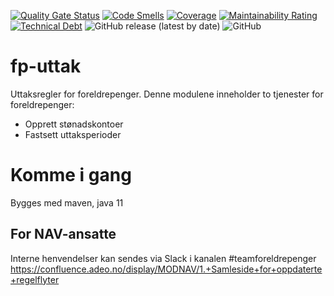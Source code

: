 [![Quality Gate Status](https://sonarcloud.io/api/project_badges/measure?project=navikt_fp-uttak&metric=alert_status)](https://sonarcloud.io/dashboard?id=navikt_fp-uttak)
[![Code Smells](https://sonarcloud.io/api/project_badges/measure?project=navikt_fp-uttak&metric=code_smells)](https://sonarcloud.io/dashboard?id=navikt_fp-uttak)
[![Coverage](https://sonarcloud.io/api/project_badges/measure?project=navikt_fp-uttak&metric=coverage)](https://sonarcloud.io/dashboard?id=navikt_fp-uttak)
[![Maintainability Rating](https://sonarcloud.io/api/project_badges/measure?project=navikt_fp-uttak&metric=sqale_rating)](https://sonarcloud.io/dashboard?id=navikt_fp-uttak)
[![Technical Debt](https://sonarcloud.io/api/project_badges/measure?project=navikt_fp-uttak&metric=sqale_index)](https://sonarcloud.io/dashboard?id=navikt_fp-uttak)
![GitHub release (latest by date)](https://img.shields.io/github/v/release/navikt/fp-uttak)
![GitHub](https://img.shields.io/github/license/navikt/fp-uttak)

fp-uttak
================

Uttaksregler for foreldrepenger.
Denne modulene inneholder to tjenester for foreldrepenger:
* Opprett stønadskontoer
* Fastsett uttaksperioder

# Komme i gang

Bygges med maven, java 11

## For NAV-ansatte

Interne henvendelser kan sendes via Slack i kanalen #teamforeldrepenger
https://confluence.adeo.no/display/MODNAV/1.+Samleside+for+oppdaterte+regelflyter

